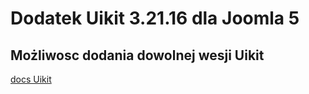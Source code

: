 # Dodatek Uikit 3.21.16 dla Joomla 5
## Możliwosc dodania dowolnej wesji Uikit
[docs Uikit](https://getuikit.com/docs/introduction)
